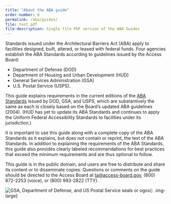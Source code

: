 ```yaml
---
title: "About the ABA guide"
order-number: 0
permalink: /aba/guides/
file: test.pdf
file-description: Single file PDF version of the ABA Guides
---
```

Standards issued under the Architectural Barriers Act (ABA) apply to facilities designed, built, altered, or leased with federal funds. Four agencies establish the ABA Standards according to guidelines issued by the Access Board:

-   Department of Defense (DOD)
-   Department of Housing and Urban Development (HUD)
-   General Services Administration (GSA)
-   U.S. Postal Service (USPS).

This guide explains requirements in the current editions of the [ABA Standards](/guidelines-and-standards/buildings-and-sites/about-the-aba-standards/aba-standards) issued by DOD, GSA, and USPS, which are substantively the same as each is closely based on the Board’s updated ABA guidelines (2004). (HUD has yet to update its ABA Standards and continues to apply the Uniform Federal Accessibility Standards to facilities under its jurisdiction.)

It is important to use this guide along with a complete copy of the ABA Standards as it explains, but does not contain or reprint, the text of the ABA Standards. In addition to explaining the requirements of the ABA Standards, this guide also provides clearly labeled recommendations for best practices that exceed the minimum requirements and are thus optional to follow.

This guide is in the public domain, and users are free to distribute and share its content or to disseminate copies. Questions or comments on the guide should be directed to the Access Board at [ta@access-board.gov]( ta@access-board.gov), (800) 872-2253 (voice), or (800) 993-2822 (TTY).

![GSA, Department of Defense, and US Postal Service seals or ogos](/images/guidelines_standards/Buildings_Sites/guides/gsa-dod-usps.jpg){: .img-large}
